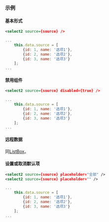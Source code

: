 ### 示例
#### 基本形式

<div class="m-example" id="j-example1"></div>

```xml
<select2 source={source} />
```

```javascript
...
    this.data.source = [
        {id: 1, name: '选项1'},
        {id: 2, name: '选项2'},
        {id: 3, name: '选项3'}
    ];
...
```

#### 禁用组件

<div class="m-example" id="j-example2"></div>

```xml
<select2 source={source} disabled={true} />
```

```javascript
...
    this.data.source = [
        {id: 1, name: '选项1'},
        {id: 2, name: '选项2'},
        {id: 3, name: '选项3'}
    ];
...
```

#### 远程数据

同[ListBox](listbox.html)。

#### 设置或取消默认项

<div class="m-example" id="j-example3"></div>

```xml
<select2 source={source} placeholder="全部" />
<select2 source={source} placeholder="" />
```

```javascript
...
    this.data.source = [
        {id: 1, name: '选项1'},
        {id: 2, name: '选项2'},
        {id: 3, name: '选项3'}
    ];
...
```
